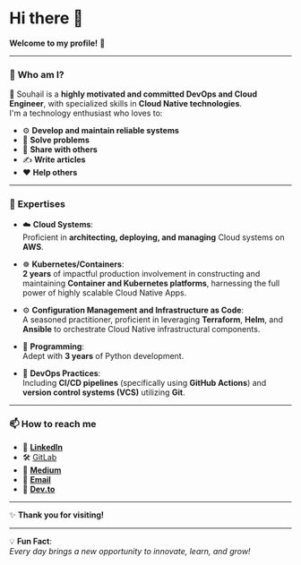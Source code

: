 
# Hi there 👋  
**Welcome to my profile!** 🎉  

---

### 🔭 **Who am I?**  

🌟 Souhail is a **highly motivated and committed DevOps and Cloud Engineer**, with specialized skills in **Cloud Native technologies**.  
I'm a technology enthusiast who loves to:  

- ⚙️ **Develop and maintain reliable systems**  
- 🧩 **Solve problems**  
- 🤝 **Share with others**  
- ✍️ **Write articles**  
- ❤️ **Help others**  

---

### 🌱 **Expertises**  

- ☁️ **Cloud Systems**:  
  Proficient in **architecting, deploying, and managing** Cloud systems on **AWS**.  

- ☸️ **Kubernetes/Containers**:  
  **2 years** of impactful production involvement in constructing and maintaining **Container and Kubernetes platforms**, harnessing the full power of highly scalable Cloud Native Apps.  

- ⚙️ **Configuration Management and Infrastructure as Code**:  
  A seasoned practitioner, proficient in leveraging **Terraform**, **Helm**, and **Ansible** to orchestrate Cloud Native infrastructural components.  

- 🐍 **Programming**:  
  Adept with **3 years** of Python development.  

- 🔄 **DevOps Practices**:  
  Including **CI/CD pipelines** (specifically using **GitHub Actions**) and **version control systems (VCS)** utilizing **Git**.  

---

### 📫 **How to reach me**  

- 💼 [**LinkedIn**](https://www.linkedin.com/in/souhail-segni-651471217)
- 🛠️ [GitLab](https://gitlab.com/segni_souhail) 
- 📝 [**Medium**](https://medium.com/@souhail.segni)  
- 📧 [**Email**](mailto:contact.souhail.segni@gmail.com)
- 📝 [**Dev.to**](https://dev.to/souhailsegni)   

---

✨ **Thank you for visiting!**  

---

💡 **Fun Fact**:  
*Every day brings a new opportunity to innovate, learn, and grow!*  


<!--
**souhailsegni/souhailsegni** is a ✨ _special_ ✨ repository because its `README.md` (this file) appears on your GitHub profile.

Here are some ideas to get you started:

- 🔭 I’m currently working on ...
- 🌱 I’m currently learning ...
- 👯 I’m looking to collaborate on ...
- 🤔 I’m looking for help with ...
- 💬 Ask me about ...
- 📫 How to reach me: ...
- 😄 Pronouns: ...
- ⚡ Fun fact: ...
-->
